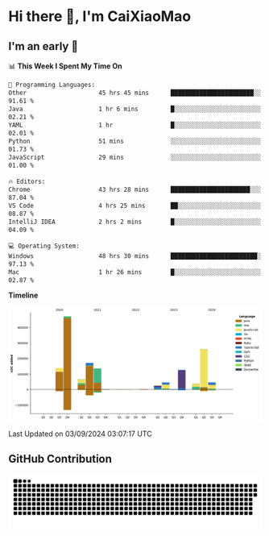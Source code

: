 # Hi there 👋, I'm CaiXiaoMao

## I'm an early 🐤
<!--START_SECTION:waka-->
📊 **This Week I Spent My Time On** 

```text
💬 Programming Languages: 
Other                    45 hrs 45 mins      ███████████████████████░░   91.61 % 
Java                     1 hr 6 mins         █░░░░░░░░░░░░░░░░░░░░░░░░   02.21 % 
YAML                     1 hr                █░░░░░░░░░░░░░░░░░░░░░░░░   02.01 % 
Python                   51 mins             ░░░░░░░░░░░░░░░░░░░░░░░░░   01.73 % 
JavaScript               29 mins             ░░░░░░░░░░░░░░░░░░░░░░░░░   01.00 % 

🔥 Editors: 
Chrome                   43 hrs 28 mins      ██████████████████████░░░   87.04 % 
VS Code                  4 hrs 25 mins       ██░░░░░░░░░░░░░░░░░░░░░░░   08.87 % 
IntelliJ IDEA            2 hrs 2 mins        █░░░░░░░░░░░░░░░░░░░░░░░░   04.09 % 

💻 Operating System: 
Windows                  48 hrs 30 mins      ████████████████████████░   97.13 % 
Mac                      1 hr 26 mins        █░░░░░░░░░░░░░░░░░░░░░░░░   02.87 % 
```

**Timeline**

![Lines of Code chart](https://raw.githubusercontent.com/caixiaomao/caixiaomao/main/assets/bar_graph.png)


 Last Updated on 03/09/2024 03:07:17 UTC
<!--END_SECTION:waka-->

## GitHub Contribution
<picture>
  <source media="(prefers-color-scheme: dark)" srcset="/dist/snake/github-contribution-grid-snake-dark.svg" />
  <source media="(prefers-color-scheme: light)" srcset="/dist/snake/github-contribution-grid-snake.svg" />
  <img alt="github contribution grid snake animation" src="/dist/snake/github-contribution-grid-snake.svg" />
</picture>
